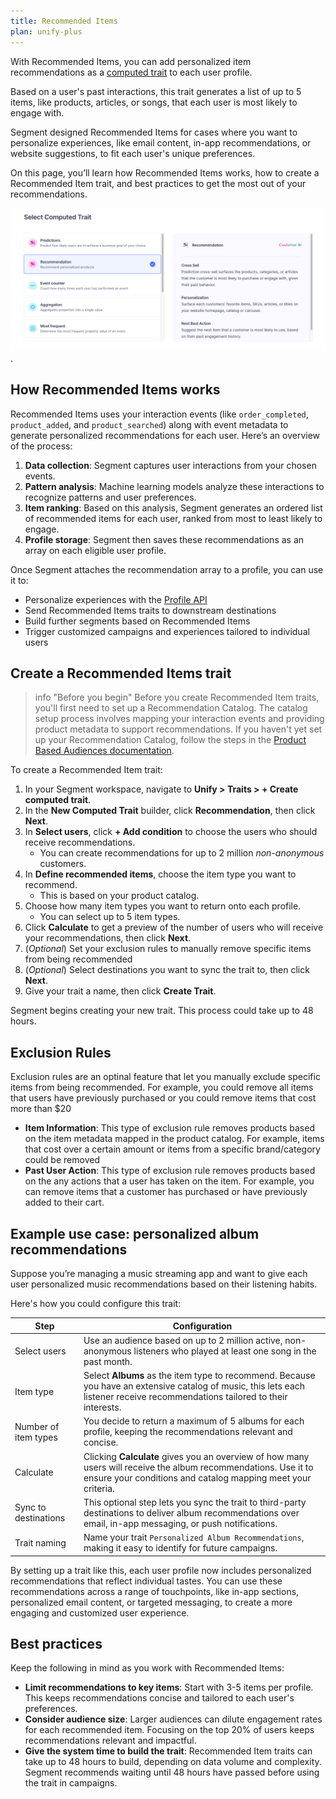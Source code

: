 ```yaml
---
title: Recommended Items
plan: unify-plus
---
```


With Recommended Items, you can add personalized item recommendations as a [computed trait](/docs/unify/traits/computed-traits/) to each user profile.

Based on a user's past interactions, this trait generates a list of up to 5 items, like products, articles, or songs, that each user is most likely to engage with. 

Segment designed Recommended Items for cases where you want to personalize experiences, like email content, in-app recommendations, or website suggestions, to fit each user's unique preferences.

On this page, you’ll learn how Recommended Items works, how to create a Recommended Item trait, and best practices to get the most out of your recommendations.

![The Select Computed Trait screen in the Segment UI, showing options like Predictions, Recommendation (selected), Event counter, Aggregation, and Most frequent. The Recommendation option description reads "Recommend personalized products" and includes additional details about Cross Sell, Personalization, and Next Best Action use cases.](../images/recommendation_items.png).

## How Recommended Items works

Recommended Items uses your interaction events (like `order_completed`, `product_added`, and `product_searched`) along with event metadata to generate personalized recommendations for each user. Here’s an overview of the process:

1. **Data collection**: Segment captures user interactions from your chosen events.
2. **Pattern analysis**: Machine learning models analyze these interactions to recognize patterns and user preferences.
3. **Item ranking**: Based on this analysis, Segment generates an ordered list of recommended items for each user, ranked from most to least likely to engage.
4. **Profile storage**: Segment then saves these recommendations as an array on each eligible user profile.

Once Segment attaches the recommendation array to a profile, you can use it to:

- Personalize experiences with the [Profile API](/docs/unify/profile-api/)
- Send Recommended Items traits to downstream destinations
- Build further segments based on Recommended Items
- Trigger customized campaigns and experiences tailored to individual users

## Create a Recommended Items trait

> info "Before you begin"
> Before you create Recommended Item traits, you'll first need to set up a Recommendation Catalog. The catalog setup process involves mapping your interaction events and providing product metadata to support recommendations. If you haven't yet set up your Recommendation Catalog, follow the steps in the [Product Based Audiences documentation](/docs/engage/audiences/product-based-audiences/#set-up-your-recommendation-catalog).

To create a Recommended Item trait:

1. In your Segment workspace, navigate to **Unify > Traits > + Create computed trait**.
2. In the **New Computed Trait** builder, click **Recommendation**, then click **Next**.
3. In **Select users**, click **+ Add condition** to choose the users who should receive recommendations.
    - You can create recommendations for up to 2 million *non-anonymous* customers.
4. In **Define recommended items**, choose the item type you want to recommend. 
    - This is based on your product catalog.
5. Choose how many item types you want to return onto each profile. 
    - You can select up to 5 item types.
6. Click **Calculate** to get a preview of the number of users who will receive your recommendations, then click **Next**.
7. (*Optional*) Set your exclusion rules to manually remove specific items from being recommended
8. (*Optional*) Select destinations you want to sync the trait to, then click **Next**.
9. Give your trait a name, then click **Create Trait**.

Segment begins creating your new trait. This process could take up to 48 hours.

## Exclusion Rules

Exclusion rules are an optinal feature that let you manually exclude specific items from being recommended. For example, you could remove all items that users have previously purchased or you could remove items that cost more than $20
  - **Item Information**: This type of exclusion rule removes products based on the item metadata mapped in the product catalog. For example, items that cost over a certain amount or items from a specific brand/category could be removed
  - **Past User Action**: This type of exclusion rule removes products based on the any actions that a user has taken on the item. For example, you can remove items that a customer has purchased or have previously added to their cart. 


## Example use case: personalized album recommendations

Suppose you’re managing a music streaming app and want to give each user personalized music recommendations based on their listening habits. 

Here's how you could configure this trait:

| Step                 | Configuration                                                                                                                                                                   |
| -------------------- | ------------------------------------------------------------------------------------------------------------------------------------------------------------------------------- |
| Select users         | Use an audience based on up to 2 million active, non-anonymous listeners who played at least one song in the past month.                                                        |
| Item type            | Select **Albums** as the item type to recommend. Because you have an extensive catalog of music, this lets each listener receive recommendations tailored to their interests.   |
| Number of item types | You decide to return a maximum of 5 albums for each profile, keeping the recommendations relevant and concise.                                                                  |
| Calculate            | Clicking **Calculate** gives you an overview of how many users will receive the album recommendations. Use it to ensure your conditions and catalog mapping meet your criteria. |
| Sync to destinations | This optional step lets you sync the trait to third-party destinations to deliver album recommendations over email, in-app messaging, or push notifications.                    |
| Trait naming         | Name your trait `Personalized Album Recommendations`, making it easy to identify for future campaigns.                                                                          |

By setting up a trait like this, each user profile now includes personalized recommendations that reflect individual tastes. You can use these recommendations across a range of touchpoints, like in-app sections, personalized email content, or targeted messaging, to create a more engaging and customized user experience.

## Best practices

Keep the following in mind as you work with Recommended Items:

- **Limit recommendations to key items**: Start with 3-5 items per profile. This keeps recommendations concise and tailored to each user's preferences.
- **Consider audience size**: Larger audiences can dilute engagement rates for each recommended item. Focusing on the top 20% of users keeps recommendations relevant and impactful.
- **Give the system time to build the trait**: Recommended Item traits can take up to 48 hours to build, depending on data volume and complexity. Segment recommends waiting until 48 hours have passed before using the trait in campaigns.
